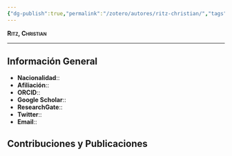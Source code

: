 ```yaml
---
{"dg-publish":true,"permalink":"/zotero/autores/ritz-christian/","tags":["#autor","#researcher"]}
---
```



<span style="font-variant:small-caps; font-weight: bold;"> Ritz, Christian </span>

---


## Información General

- **Nacionalidad**:: 
- **Afiliación**:: 
- **ORCID**:: 
- **Google Scholar**:: 
- **ResearchGate**:: 
- **Twitter**:: 
- **Email**::
  
## Contribuciones y Publicaciones







